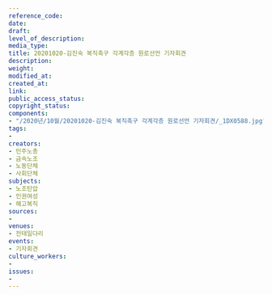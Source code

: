 ```yaml
---
reference_code: 
date: 
draft: 
level_of_description: 
media_type: 
title: 20201020-김진숙 복직촉구 각계각층 원로선언 기자회견
description: 
weight: 
modified_at: 
created_at: 
link: 
public_access_status: 
copyright_status: 
components:
- "/2020년/10월/20201020-김진숙 복직촉구 각계각층 원로선언 기자회견/_1DX0588.jpg"
tags:
- 
creators:
- 민주노총
- 금속노조
- 노동단체
- 사회단체
subjects:
- 노조탄압
- 인권여성
- 해고복직
sources:
- 
venues:
- 전태일다리
events:
- 기자회견
culture_workers:
- 
issues:
- 
---
```

